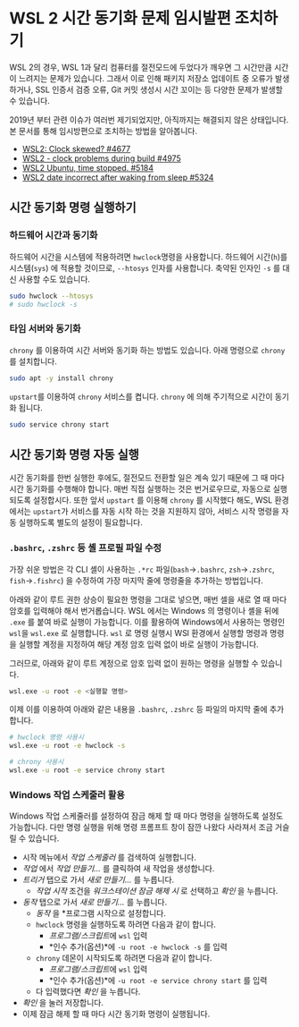 # WSL 2 시간 동기화 문제 임시발편 조치하기

WSL 2의 경우, WSL 1과 달리 컴퓨터를 절전모드에 두었다가 깨우면 그 시간만큼 시간이 느려지는 문제가 있습니다.
그래서 이로 인해 패키지 저장소 업데이트 중 오류가 발생하거나, SSL 인증서 검증 오류, Git 커밋 생성시 시간 꼬이는 등 다양한 문제가 
발생할 수 있습니다.

2019년 부터 관련 이슈가 여러번 제기되었지만, 아직까지는 해결되지 않은 상태입니다. 본 문서를 통해 임시방편으로 조치하는 방법을 알아봅니다.

* [WSL2: Clock skewed? #4677](https://github.com/microsoft/WSL/issues/4677)
* [WSL2 - clock problems during build #4975](https://github.com/microsoft/WSL/issues/4975)
* [WSL2 Ubuntu, time stopped. #5184](https://github.com/microsoft/WSL/issues/5184)
* [WSL2 date incorrect after waking from sleep #5324](https://github.com/microsoft/WSL/issues/5324)

## 시간 동기화 명령 실행하기

### 하드웨어 시간과 동기화
하드웨어 시간을 시스템에 적용하려면 `hwclock`명령을 사용합니다. 하드웨어 시간(`h`)를 시스템(`sys`) 에 적용할 것이므로, `--htosys` 인자를 사용합니다. 축약된 인자인 `-s` 를 대신 사용할 수도 있습니다.

```bash
sudo hwclock --htosys
# sudo hwclock -s
```

### 타임 서버와 동기화
`chrony` 를 이용하여 시간 서버와 동기화 하는 방법도 있습니다. 아래 명령으로 `chrony` 를 설치합니다.

```bash
sudo apt -y install chrony
```

`upstart`를 이용하여 `chrony` 서비스를 켭니다. `chrony` 에 의해 주기적으로 시간이 동기화 됩니다.

```bash
sudo service chrony start
```

## 시간 동기화 명령 자동 실행
시간 동기화를 한번 실행한 후에도, 절전모드 전환할 일은 계속 있기 때문에 그 때 마다 시간 동기화를 수행해야 합니다.
매번 직접 실행하는 것은 번거로우므로, 자동으로 실행되도록 설정합시다. 또한 앞서 `upstart` 를 이용해 `chrony` 를 시작했다 해도,
WSL 환경에서는 `upstart`가 서비스를 자동 시작 하는 것을 지원하지 않아, 서비스 시작 명령을 자동 실행하도록 별도의 설정이 필요합니다.

### `.bashrc`, `.zshrc` 등 셸 프로필 파일 수정
가장 쉬운 방법은 각 CLI 셸이 사용하는 `.*rc` 파일(`bash`->`.bashrc`, `zsh`->`.zshrc`, `fish`->`.fishrc`) 을 수정하여 가장 마지막 줄에 명령줄을 추가하는 방법입니다.

아래와 같이 루트 권한 상승이 필요한 명령을 그대로 넣으면, 매번 셀을 새로 열 때 마다 암호를 입력해야 해서 번거롭습니다.
WSL 에서는 Windows 의 명령이나 셸을 뒤에 `.exe` 를 붙여 바로 실행이 가능합니다. 이를 활용하여 Windows에서 사용하는 명령인 `wsl`을 
`wsl.exe` 로 실행합니다. `wsl` 로 명령 실행시 WSl 환경에서 실행할 명령과 명령을 실행할 계정을 지정하여 해당 계정 암호 입력 없이 바로 실행이 가능합니다.

그러므로, 아래와 같이 루트 계정으로 암호 입력 없이 원하는 명령을 실행할 수 있습니다.

```bash
wsl.exe -u root -e <실행할 명령>
```

이제 이를 이용하여 아래와 같은 내용을 `.bashrc`, `.zshrc` 등 파일의 마지막 줄에 추가합니다.

```bash
# hwclock 명령 사용시
wsl.exe -u root -e hwclock -s

# chrony 사용시
wsl.exe -u root -e service chrony start
```

### Windows 작업 스케줄러 활용
Windows 작업 스케줄러를 설정하여 잠금 해제 할 때 마다 명령을 실행하도록 설정도 가능합니다.
다만 명령 실행을 위해 명령 프롬프트 창이 잠깐 나왔다 사라져서 조금 거슬릴 수 있습니다.

- 시작 메뉴에서 *작업 스케줄러* 를 검색하여 실행합니다.
- *작업* 에서 *작업 만들기...* 를 클릭하여 새 작업을 생성합니다.
- *트리거* 탭으로 가서 *새로 만들기...* 를 누릅니다.
    - *작업 시작* 조건을 *워크스테이션 잠금 해제 시* 로 선택하고 *확인* 을 누릅니다.
- *동작* 탭으로 가서 *새로 만들기...* 를 누릅니다.
    - *동작* 을 *프로그램 시작으로 설정합니다.
    - `hwclock` 명령을 실행하도록 하려면 다음과 같이 합니다.
        - *프로그램/스크립트*에 `wsl` 입력
        - *인수 추가(옵션)*에 `-u root -e hwclock -s` 를 입력
    - `chrony` 데몬이 시작되도록 하려면 다음과 같이 합니다.
        - *프로그램/스크립트*에 `wsl` 입력
        - *인수 추가(옵션)*에 `-u root -e service chrony start` 를 입력
    - 다 입력했다면 *확인* 을 누릅니다.
- *확인* 을 눌러 저장합니다.
- 이제 잠금 해제 할 때 마다 시간 동기화 명령이 실행됩니다.